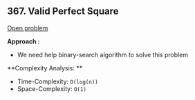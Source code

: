 ## 367. Valid Perfect Square

[Open problem](https://leetcode.com/problems/valid-perfect-square/)

**Approach :**<br>

-   We need help binary-search algorithm to solve this problem

**Complexity Analysis: **<br>

-   Time-Complexity: `O(log(n))`
-   Space-Complexity: `O(1)`
